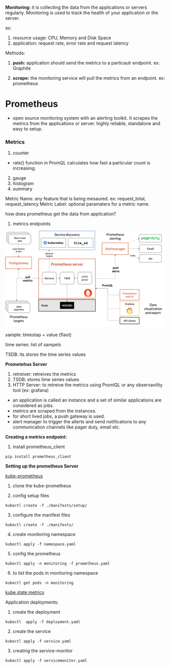 
**Monitoring:** it is collecting the data from the applications or servers regularly. Monitoring is used to track  the health of your application or the server.



ex: 

1. resource usage: CPU, Memory and Disk Space
2. application: request rate, error rate and request latency

Methods:

1. **push:** application should send the metrics to  a particaulr endpoint.
ex: Graphite

2. **scrape:** the monitoring service will pull the metrics from an endpoint.
ex: prometheus


# Prometheus

- open source monitoring system with an alerting toolkit. It scrapes the metrics from the applications or server. highly reliable, standalone and easy to setup.


### Metrics


1. counter

- rate() function in PromQL calculates how fast a particular count is increasing.
 
2. gauge
3. histogram
4. summary

Metric Name: any feature that is being mesaured. ex: request_total, request_latency
Metric Label: optional paramaters for a metric name.



how does prometheus get the data from application?


1. metrics endpoints 


![prometheus architecture](./images/prometheus-architecture.png)



sample: timestap + value (flaot)

time series: list of sampels

TSDB: its stores the time series values



**Prometehus Server**

1. retreiver: retreives the metrics
2. TSDB: stores time series values
3. HTTP Server: to retreive the metrics using PromlQL or any observavility tool (ex: grafana)


- an application  is called an instance and a set of similar applications are considered as jobs.
- metrics are scraped from the instances.
- for short lived jobs, a push gateway is used.
- alert manager to trigger the allerts and send notifications to any communication channels like pager duty, email etc.


**Creating a metrics endpoint:**

1. install prometheus_client

```
pip install prometheus_client
```


**Setting up the prometheus Server**

[kube-prometheus](https://github.com/prometheus-operator/kube-prometheus.git)

1. clone the kube-prometheus

2. config setup files

```
kubectl create -f ./manifests/setup/
```

3. configure the manifest files

```
kubectl create -f ./manifests/
```

4. create monitoring namespace

```
kubectl apply -f namespace.yaml
```

5. config the prometheus

```
kubectl apply -n monitoring -f prometheus.yaml
```

6. to list the pods in monitoring namespace

```
kubectl get pods -n monitoring
```


[kube state metrics](https://kubernetes.io/docs/concepts/cluster-administration/kube-state-metrics/)



Application deployments:


1. create the deployment

```
kubectl  apply -f deployment.yaml
```

2. create the service

```
kubectl apply -f service.yaml
```

3. creating the service-monitor

```
kubectl apply -f servicemonitor.yaml

```


